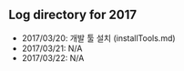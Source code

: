 ## Log directory for 2017

* 2017/03/20: 개발 툴 설치 (installTools.md)
* 2017/03/21: N/A
* 2017/03/22: N/A
